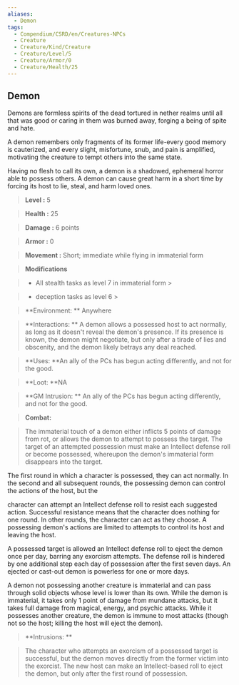 ```yaml
---
aliases:
  - Demon
tags:
  - Compendium/CSRD/en/Creatures-NPCs
  - Creature
  - Creature/Kind/Creature
  - Creature/Level/5
  - Creature/Armor/0
  - Creature/Health/25
---
```

  
    
## Demon    
Demons are formless spirits of the dead tortured in nether realms until all that was good or caring in them was burned away, forging a being of spite and hate.  
A demon remembers only fragments of its former life-every good memory is cauterized, and every slight, misfortune, snub, and pain is amplified, motivating the creature to tempt others into the same state.  
Having no flesh to call its own, a demon is a shadowed, ephemeral horror able to possess others. A demon can cause great harm in a short time by forcing its host to lie, steal, and harm loved ones.    
  
    
> **Level :** 5    
> **Health :** 25    
> **Damage :** 6 points    
> **Armor :** 0    
> **Movement :** Short; immediate while flying in immaterial form    
> **Modifications**    
>- All stealth tasks as level 7 in immaterial form >  
>    
>- deception tasks as level 6 >  
>    
> **Environment: ** Anywhere    
> **Interactions: ** A demon allows a possessed host to act normally, as long as it doesn't reveal the demon's presence. If its presence is known, the demon might negotiate, but only after a tirade of lies and obscenity, and the demon likely betrays any deal reached.    
> **Uses: **An ally of the PCs has begun acting differently, and not for the good.    
> **Loot: **NA    
> **GM Intrusion: ** An ally of the PCs has begun acting differently, and not for the good.    
  
> **Combat:**   
> The immaterial touch of a demon either inflicts 5 points of damage from rot, or allows the demon to attempt to possess the target. The target of an attempted possession must make an Intellect defense roll or become possessed, whereupon the demon's immaterial form disappears into the target.  
The first round in which a character is possessed, they can act normally. In the second and all subsequent rounds, the possessing demon can control the actions of the host, but the  
character can attempt an Intellect defense roll to resist each suggested action. Successful resistance means that the character does nothing for one round. In other rounds, the character can act as they choose. A possessing demon's actions are limited to attempts to control its host and leaving the host.  
A possessed target is allowed an Intellect defense roll to eject the demon once per day, barring any exorcism attempts. The defense roll is hindered by one additional step each day of possession after the first seven days. An ejected or cast-out demon is powerless for one or more days.  
A demon not possessing another creature is immaterial and can pass through solid objects whose level is lower than its own. While the demon is immaterial, it takes only 1 point of damage from mundane attacks, but it takes full damage from magical, energy, and psychic attacks. While it possesses another creature, the demon is immune to most attacks (though not so the host; killing the host will eject the demon).    
    
  
> **Intrusions: **   
> The character who attempts an exorcism of a possessed target is successful, but the demon moves directly from the former victim into the exorcist. The new host can make an Intellect-based roll to eject the demon, but only after the first round of possession.    
